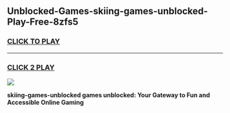 
## Unblocked-Games-skiing-games-unblocked-Play-Free-8zfs5
<h3>
<a href="https://premium76.site?title=skiing-games-unblocked&ref=19M">CLICK TO PLAY</a></h3>
<hr>

<h3>
<a href="https://premium76.site?title=skiing-games-unblocked&ref=19M">CLICK 2 PLAY</a>
  
</h3>

<a href="https://premium76.site?title=skiing-games-unblocked&ref=19M"><img src="https://clearcache.store/games.png"></a>


**skiing-games-unblocked games unblocked: Your Gateway to Fun and Accessible Online Gaming**
